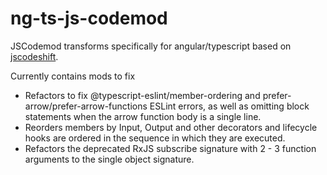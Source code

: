 # ng-ts-js-codemod
JSCodemod transforms specifically for angular/typescript based on [jscodeshift](https://github.com/facebook/jscodeshift).

Currently contains mods to fix 
- Refactors to fix @typescript-eslint/member-ordering and prefer-arrow/prefer-arrow-functions ESLint errors, as well as omitting block statements when the arrow function body is a single line.
- Reorders members by Input, Output and other decorators and lifecycle hooks are ordered in the sequence in which they are executed.
- Refactors the deprecated RxJS subscribe signature with 2 - 3 function arguments to the single object signature.
